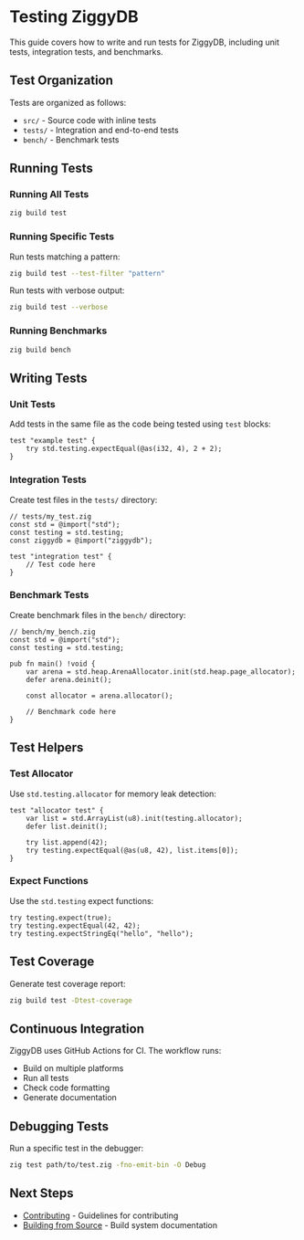 # Testing ZiggyDB

This guide covers how to write and run tests for ZiggyDB, including unit tests, integration tests, and benchmarks.

## Test Organization

Tests are organized as follows:

- `src/` - Source code with inline tests
- `tests/` - Integration and end-to-end tests
- `bench/` - Benchmark tests

## Running Tests

### Running All Tests

```bash
zig build test
```

### Running Specific Tests

Run tests matching a pattern:

```bash
zig build test --test-filter "pattern"
```

Run tests with verbose output:

```bash
zig build test --verbose
```

### Running Benchmarks

```bash
zig build bench
```

## Writing Tests

### Unit Tests

Add tests in the same file as the code being tested using `test` blocks:

```zig
test "example test" {
    try std.testing.expectEqual(@as(i32, 4), 2 + 2);
}
```

### Integration Tests

Create test files in the `tests/` directory:

```zig
// tests/my_test.zig
const std = @import("std");
const testing = std.testing;
const ziggydb = @import("ziggydb");

test "integration test" {
    // Test code here
}
```

### Benchmark Tests

Create benchmark files in the `bench/` directory:

```zig
// bench/my_bench.zig
const std = @import("std");
const testing = std.testing;

pub fn main() !void {
    var arena = std.heap.ArenaAllocator.init(std.heap.page_allocator);
    defer arena.deinit();
    
    const allocator = arena.allocator();
    
    // Benchmark code here
}
```

## Test Helpers

### Test Allocator

Use `std.testing.allocator` for memory leak detection:

```zig
test "allocator test" {
    var list = std.ArrayList(u8).init(testing.allocator);
    defer list.deinit();
    
    try list.append(42);
    try testing.expectEqual(@as(u8, 42), list.items[0]);
}
```

### Expect Functions

Use the `std.testing` expect functions:

```zig
try testing.expect(true);
try testing.expectEqual(42, 42);
try testing.expectStringEq("hello", "hello");
```

## Test Coverage

Generate test coverage report:

```bash
zig build test -Dtest-coverage
```

## Continuous Integration

ZiggyDB uses GitHub Actions for CI. The workflow runs:
- Build on multiple platforms
- Run all tests
- Check code formatting
- Generate documentation

## Debugging Tests

Run a specific test in the debugger:

```bash
zig test path/to/test.zig -fno-emit-bin -O Debug
```

## Next Steps

- [Contributing](../development/contributing.md) - Guidelines for contributing
- [Building from Source](../development/building.md) - Build system documentation
